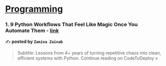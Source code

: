 
<h1><a href=https://medium.com/tag/programming/recommended target="_blank" rel="noopener noreferrer">Programming</a></h1>
<h3>1. 9 Python Workflows That Feel Like Magic Once You Automate Them - <a href="https://medium.com/codetodeploy/9-python-workflows-that-feel-like-magic-once-you-automate-them-a9b8d2f22f01?source=rss------programming-5" target="_blank" rel="noopener noreferrer">link</a></h3>

✍️ **posted by `Zamina Zainab`**

<blockquote>Subtitle: Lessons from 4+ years of turning repetitive chaos into clean, efficient systems with Python.
Continue reading on CodeToDeploy »</blockquote>

